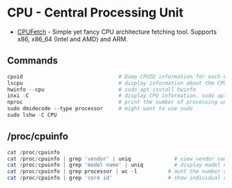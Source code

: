 # CPU - Central Processing Unit

- [CPUFetch](https://github.com/Dr-Noob/cpufetch) - Simple yet fancy CPU architecture fetching tool. Supports x86, x86_64 (Intel and AMD) and ARM.

## Commands
````powershell
cpuid                               # Dump CPUID information for each CPU. sudo apt install inxi
lscpu                               # display information about the CPU architecture
hwinfo --cpu                        # sudo apt install hwinfo
inxi -C                             # display CPU information. sudo apt install inxi
nproc                               # print the number of processing units available
sudo dmidecode --type processor     # might want to use sudo
sudo lshw -C CPU
````

## /proc/cpuinfo
````powershell
cat /proc/cpuinfo
cat /proc/cpuinfo | grep 'vendor' | uniq		      # view vendor name
cat /proc/cpuinfo | grep 'model name' | uniq		  # display model name
cat /proc/cpuinfo | grep processor | wc -l		    # ount the number of processing units
cat /proc/cpuinfo | grep 'core id'		          	# show individual cores	
````
